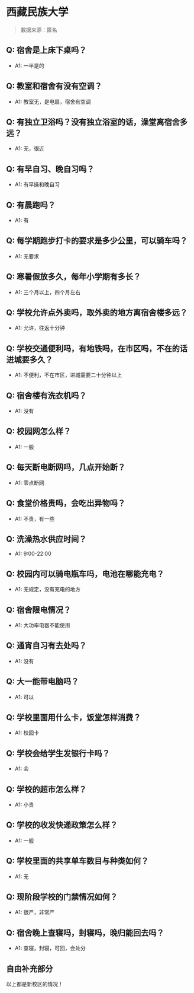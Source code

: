 # 西藏民族大学

> 数据来源：匿名

## Q: 宿舍是上床下桌吗？

- A1: 一半是的

## Q: 教室和宿舍有没有空调？

- A1: 教室无，是电扇，宿舍有空调

## Q: 有独立卫浴吗？没有独立浴室的话，澡堂离宿舍多远？

- A1: 无，很近

## Q: 有早自习、晚自习吗？

- A1: 有早操和晚自习

## Q: 有晨跑吗？

- A1: 有

## Q: 每学期跑步打卡的要求是多少公里，可以骑车吗？

- A1: 无要求

## Q: 寒暑假放多久，每年小学期有多长？

- A1: 三个月以上，四个月左右

## Q: 学校允许点外卖吗，取外卖的地方离宿舍楼多远？

- A1: 允许，往返十分钟

## Q: 学校交通便利吗，有地铁吗，在市区吗，不在的话进城要多久？

- A1: 不便利，不在市区，进城需要二十分钟以上

## Q: 宿舍楼有洗衣机吗？

- A1: 没有

## Q: 校园网怎么样？

- A1: 一般

## Q: 每天断电断网吗，几点开始断？

- A1: 零点断网

## Q: 食堂价格贵吗，会吃出异物吗？

- A1: 不贵，有一些

## Q: 洗澡热水供应时间？

- A1: 9:00-22:00

## Q: 校园内可以骑电瓶车吗，电池在哪能充电？

- A1: 无规定，没有充电的地方

## Q: 宿舍限电情况？

- A1: 大功率电器不能使用

## Q: 通宵自习有去处吗？

- A1: 没有

## Q: 大一能带电脑吗？

- A1: 可以

## Q: 学校里面用什么卡，饭堂怎样消费？

- A1: 校园卡

## Q: 学校会给学生发银行卡吗？

- A1: 会

## Q: 学校的超市怎么样？

- A1: 小贵

## Q: 学校的收发快递政策怎么样？

- A1: 一般

## Q: 学校里面的共享单车数目与种类如何？

- A1: 无

## Q: 现阶段学校的门禁情况如何？

- A1: 很严，非常严

## Q: 宿舍晚上查寝吗，封寝吗，晚归能回去吗？

- A1: 查寝，封寝，可回，会处分

## 自由补充部分

以上都是新校区的情况！